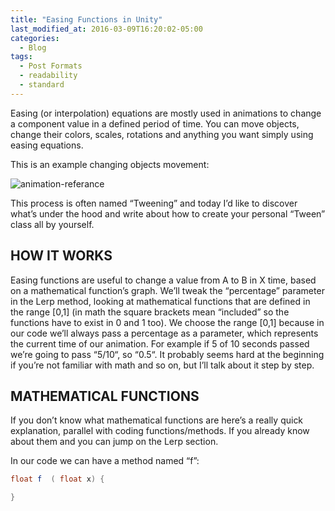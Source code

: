 ```yaml
---
title: "Easing Functions in Unity"
last_modified_at: 2016-03-09T16:20:02-05:00
categories:
  - Blog
tags:
  - Post Formats
  - readability
  - standard
---
```



Easing (or interpolation) equations are mostly used in animations to change a component value in a defined period of time.
You can move objects, change their colors, scales, rotations and anything you want simply using easing equations.

This is an example changing objects movement:

![animation-referance](https://kerimdeveci.github.io/assets/images/Animation-References-easing-equations.gif)

This process is often named “Tweening” and today I’d like to discover what’s under the hood and write about how to create your personal “Tween” class all by yourself.

## HOW IT WORKS

Easing functions are useful to change a value from A to B in X time, based on a mathematical function’s graph. We’ll tweak the “percentage” parameter in the Lerp method, looking at mathematical functions that are defined in the range [0,1] (in math the square brackets mean “included” so the functions have to exist in 0 and 1 too). We choose the range [0,1] because in our code we’ll always pass a percentage as a parameter, which represents the current time of our animation. For example if 5 of 10 seconds passed we’re going to pass “5/10“, so “0.5“. It probably seems hard at the beginning if you’re not familiar with math and so on, but I’ll talk about it step by step.

## MATHEMATICAL FUNCTIONS

If you don’t know what mathematical functions are here’s a really quick explanation, parallel with coding functions/methods. If you already know about them and you can jump on the Lerp section.

In our code we can have a method named “f”:

```csharp
float f  ( float x) {

}
```